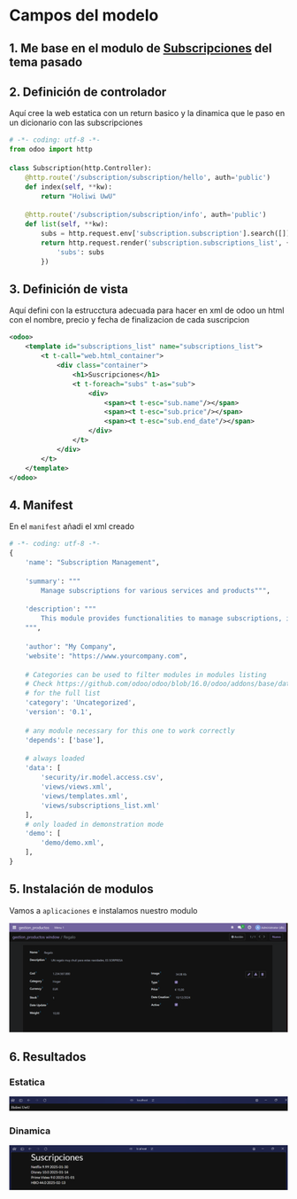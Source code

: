# Campos del modelo

## 1. Me base en el modulo de [Subscripciones](/ut06/pr0604/doc.md) del tema pasado 

## 2. Definición de controlador
Aquí cree la web estatica con un return basico y la dinamica que le paso en un dicionario con las subscripciones

```python
# -*- coding: utf-8 -*-
from odoo import http

class Subscription(http.Controller):
    @http.route('/subscription/subscription/hello', auth='public')
    def index(self, **kw):
        return "Holiwi UwU"

    @http.route('/subscription/subscription/info', auth='public')
    def list(self, **kw):
        subs = http.request.env['subscription.subscription'].search([])
        return http.request.render('subscription.subscriptions_list', {
            'subs': subs
        })
```

## 3. Definición de vista
Aquí defini con la estrucctura adecuada para hacer en xml de odoo un html con el nombre, precio y fecha de finalizacion de cada suscripcion

```xml
<odoo>
    <template id="subscriptions_list" name="subscriptions_list">
        <t t-call="web.html_container">
            <div class="container">
                <h1>Suscripciones</h1>
                <t t-foreach="subs" t-as="sub">
                    <div>
                        <span><t t-esc="sub.name"/></span>
                        <span><t t-esc="sub.price"/></span>
                        <span><t t-esc="sub.end_date"/></span>
                    </div>
                </t>
            </div>
        </t>
    </template>
</odoo>
```

## 4. Manifest
  En el `manifest` añadi el xml creado
```python
# -*- coding: utf-8 -*-
{
    'name': "Subscription Management",

    'summary': """
        Manage subscriptions for various services and products""",

    'description': """
        This module provides functionalities to manage subscriptions, including creating, updating, and deleting subscription records. It allows users to track their subscriptions and manage related data efficiently.
    """,

    'author': "My Company",
    'website': "https://www.yourcompany.com",

    # Categories can be used to filter modules in modules listing
    # Check https://github.com/odoo/odoo/blob/16.0/odoo/addons/base/data/ir_module_category_data.xml
    # for the full list
    'category': 'Uncategorized',
    'version': '0.1',

    # any module necessary for this one to work correctly
    'depends': ['base'],

    # always loaded
    'data': [
        'security/ir.model.access.csv',
        'views/views.xml',
        'views/templates.xml',
        'views/subscriptions_list.xml'
    ],
    # only loaded in demonstration mode
    'demo': [
        'demo/demo.xml',
    ],
}
```

## 5. Instalación de modulos
Vamos a `aplicaciones` e instalamos nuestro modulo

![](img/creacion.png)

## 6. Resultados
### Estatica
![](img/estatica.png)

### Dinamica
![](img/dinamica.png)